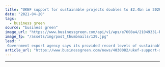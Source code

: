 ```yaml
---
title: "UKEF support for sustainable projects doubles to £2.4bn in 2020"
date: "2021-04-20"
tags: 
  - business green
source: "business green"
image_url: "https://www.businessgreen.com/api/v1/wps/e7608a4/21049331-bb9c-4d99-89f7-9e07b5517051/6/iStock-1253070637-185x114.jpg"
image_fp: "/assets/img/post_thumbnails/129.jpg"
lead: "
 Government export agency says its provided record levels of sustainable investments to developing countries last year ..."
article_url: "https://www.businessgreen.com/news/4030082/ukef-support-sustainable-projects-doubles-gbp-4bn-2020"
---
```


---
